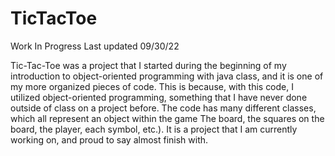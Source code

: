 # TicTacToe
Work In Progress
Last updated 09/30/22

Tic-Tac-Toe was a project that I started during the beginning of my introduction to object-oriented programming with java class, and it is one of my more organized pieces of code. This is because, with this code, I utilized object-oriented programming, something that I have never done outside of class on a project before. The code has many different classes, which all represent an object within the game The board, the squares on the board, the player, each symbol, etc.). It is a project that I am currently working on, and proud to say almost finish with. 
